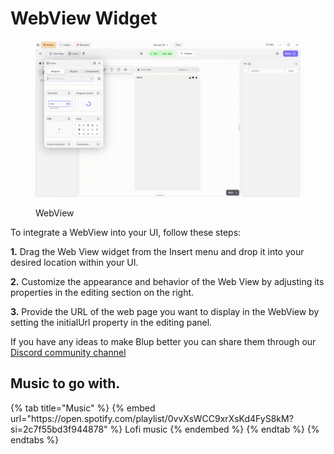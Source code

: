 # WebView Widget

<figure><img src="../../../.gitbook/assets/alert-dialog.gif" alt="WebView"><figcaption><p>WebView</p></figcaption></figure>

To integrate a WebView into your UI, follow these steps:

**1.** Drag the Web View widget from the Insert menu and drop it into your desired location within your UI.

**2.** Customize the appearance and behavior of the Web View by adjusting its properties in the editing section on the right.

**3.**  Provide the URL of the web page you want to display in the WebView by setting the initialUrl property in the editing panel.

If you have any ideas to make Blup better you can share them through our [Discord community channel ](https://discord.com/channels/940632966093234176/965313562425823303)

## Music to go with.
 
<div class="container">
  {% tab title="Music" %}
  {% embed url="https://open.spotify.com/playlist/0vvXsWCC9xrXsKd4FyS8kM?si=2c7f55bd3f944878" %}
  Lofi music
  {% endembed %}
  {% endtab %}
  {% endtabs %}
</div>